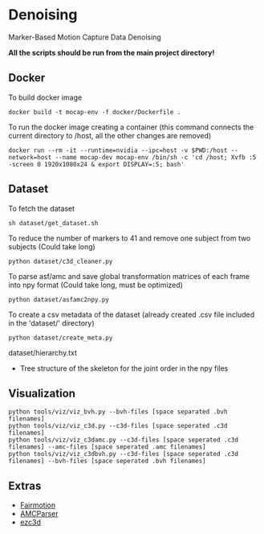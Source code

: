 # Denoising
Marker-Based Motion Capture Data Denoising

**All the scripts should be run from the main project directory!**

## Docker

To build docker image
```
docker build -t mocap-env -f docker/Dockerfile .
```

To run the docker image creating a container (this command connects the current directory to /host, all the other changes are removed)
```
docker run --rm -it --runtime=nvidia --ipc=host -v $PWD:/host --network=host --name mocap-dev mocap-env /bin/sh -c 'cd /host; Xvfb :5 -screen 0 1920x1080x24 & export DISPLAY=:5; bash'
```

## Dataset

To fetch the dataset
```
sh dataset/get_dataset.sh
```

To reduce the number of markers to 41 and remove one subject from two subjects (Could take long)
```
python dataset/c3d_cleaner.py
```

To parse asf/amc and save global transformation matrices of each frame into npy format (Could take long, must be optimized)
```
python dataset/asfamc2npy.py
```

To create a csv metadata of the dataset (already created .csv file included in the 'dataset/' directory)
```
python dataset/create_meta.py
```

dataset/hierarchy.txt
- Tree structure of the skeleton for the joint order in the npy files

## Visualization
```
python tools/viz/viz_bvh.py --bvh-files [space separated .bvh filenames]
python tools/viz/viz_c3d.py --c3d-files [space seperated .c3d filenames]
python tools/viz/viz_c3damc.py --c3d-files [space seperated .c3d filenames] --amc-files [space seperated .amc filenames]
python tools/viz/viz_c3dbvh.py --c3d-files [space seperated .c3d filenames] --bvh-files [space seperated .bvh filenames]
```

## Extras
- [Fairmotion](https://github.com/facebookresearch/fairmotion)
- [AMCParser](https://github.com/CalciferZh/AMCParser)
- [ezc3d](https://github.com/pyomeca/ezc3d)
